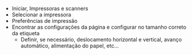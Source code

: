 * Iniciar, Impressoras e scanners
* Selecionar a impressora
* Preferências de impressão
* Encontrar as configurações da página e configurar no tamanho correto da etiqueta
	* Definir, se necessário, deslocamento horizontal e vertical, avanço automático, alimentação do papel, etc...